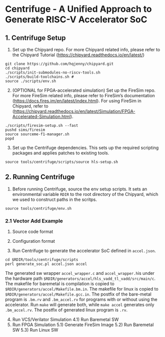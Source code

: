 # Centrifuge - A Unified Approach to Generate RISC-V Accelerator SoC 

## 1. Centrifuge Setup 
1) Set up the Chipyard repo. For more Chipyard related info, 
please refer to the Chipyard Tutorial (https://chipyard.readthedocs.io/en/latest/) 
```
git clone https://github.com/hqjenny/chipyard.git
cd chipyard
./scripts/init-submodules-no-riscv-tools.sh
./scripts/build-toolchains.sh #
source ./scripts/env.sh
```

2) (OPTIONAL for FPGA-accelerated simulation) Set up the FireSim repo. 
For more FireSim related info, please refer to FireSim’s documentation (https://docs.fires.im/en/latest/index.html). 
For using FireSim in Chipyard, refer to (https://chipyard.readthedocs.io/en/latest/Simulation/FPGA-Accelerated-Simulation.html). 

```
./scripts/firesim-setup.sh --fast
pushd sims/firesim
source sourceme-f1-manager.sh
popd
```

3) Set up the Centrifuge dependencies. 
This sets up the required scripting packages and applies patches to existing tools. 
```
source tools/centrifuge/scripts/source hls-setup.sh
```

## 2. Running Centrifuge
1) Before running Centrifuge, source the env setup scripts.
It sets an environmental variable `RDIR` to the root directory of the Chipyard, which we used to construct paths in the scritps. 
```
source tools/centrifuge/env.sh
```
 
### 2.1 Vector Add Example 
1) Source code format
2) Configuration format 

3) Run Centrifuge to generate the accelerator SoC defined in `accel.json`.
```
cd $RDIR/tools/centrifuge/scripts
perl generate_soc.pl accel.json accel
```
The generated sw wrapper `accel_wrapper.c` and `accel_wrapper.h`is under the hardware path  `$RDIR/generators/accel/hls_vadd_tl_vadd/src/main/c`. The makefile for baremetal is compilation 
is copied to `$RDIR/generators/accel/Makefile.bm.in`. The makefile for linux is copied to `$RDIR/generators/accel/Makefile.gcc.in`. The postfix of the bare-metal program is `.bm.rv` and `.bm_accel.rv`
for programs with or without using the accelerator. Run `make` will generate both, while `make accel` generates only `.bm_accel.rv`. The postfix of generated linux program is `.rv`.

4) Run VCS/Verilator Simulation 
4.1) Run Baremetal SW
5) Run FPGA Simulation 
5.1) Generate FireSim Image 
5.2) Run Baremetal SW
5.3) Run Linux SW
